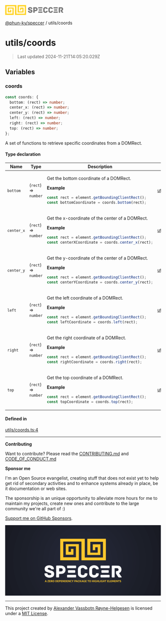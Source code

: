 <div>
  <img alt="SPECCER logo" src="https://raw.githubusercontent.com/phun-ky/speccer/main/public/logo-speccer-horizontal-colored-package.svg?raw=true" style="max-height:32px;" />
</div>

[@phun-ky/speccer](../README.md) / utils/coords

# utils/coords

> Last updated 2024-11-21T14:05:20.029Z

## Variables

### coords

```ts
const coords: {
  bottom: (rect) => number;
  center_x: (rect) => number;
  center_y: (rect) => number;
  left: (rect) => number;
  right: (rect) => number;
  top: (rect) => number;
};
```

A set of functions to retrieve specific coordinates from a DOMRect.

#### Type declaration

<table>
<thead>
<tr>
<th>Name</th>
<th>Type</th>
<th>Description</th>
<th>Defined in</th>
</tr>
</thead>
<tbody>
<tr>
<td>

`bottom`

</td>
<td>

(`rect`) => `number`

</td>
<td>

Get the bottom coordinate of a DOMRect.

**Example**

```ts
const rect = element.getBoundingClientRect();
const bottomCoordinate = coords.bottom(rect);
```

</td>
<td>

[utils/coords.ts:39](https://github.com/phun-ky/speccer/blob/main/src/utils/coords.ts#L39)

</td>
</tr>
<tr>
<td>

`center_x`

</td>
<td>

(`rect`) => `number`

</td>
<td>

Get the x-coordinate of the center of a DOMRect.

**Example**

```ts
const rect = element.getBoundingClientRect();
const centerXCoordinate = coords.center_x(rect);
```

</td>
<td>

[utils/coords.ts:63](https://github.com/phun-ky/speccer/blob/main/src/utils/coords.ts#L63)

</td>
</tr>
<tr>
<td>

`center_y`

</td>
<td>

(`rect`) => `number`

</td>
<td>

Get the y-coordinate of the center of a DOMRect.

**Example**

```ts
const rect = element.getBoundingClientRect();
const centerYCoordinate = coords.center_y(rect);
```

</td>
<td>

[utils/coords.ts:75](https://github.com/phun-ky/speccer/blob/main/src/utils/coords.ts#L75)

</td>
</tr>
<tr>
<td>

`left`

</td>
<td>

(`rect`) => `number`

</td>
<td>

Get the left coordinate of a DOMRect.

**Example**

```ts
const rect = element.getBoundingClientRect();
const leftCoordinate = coords.left(rect);
```

</td>
<td>

[utils/coords.ts:51](https://github.com/phun-ky/speccer/blob/main/src/utils/coords.ts#L51)

</td>
</tr>
<tr>
<td>

`right`

</td>
<td>

(`rect`) => `number`

</td>
<td>

Get the right coordinate of a DOMRect.

**Example**

```ts
const rect = element.getBoundingClientRect();
const rightCoordinate = coords.right(rect);
```

</td>
<td>

[utils/coords.ts:27](https://github.com/phun-ky/speccer/blob/main/src/utils/coords.ts#L27)

</td>
</tr>
<tr>
<td>

`top`

</td>
<td>

(`rect`) => `number`

</td>
<td>

Get the top coordinate of a DOMRect.

**Example**

```ts
const rect = element.getBoundingClientRect();
const topCoordinate = coords.top(rect);
```

</td>
<td>

[utils/coords.ts:15](https://github.com/phun-ky/speccer/blob/main/src/utils/coords.ts#L15)

</td>
</tr>
</tbody>
</table>

#### Defined in

[utils/coords.ts:4](https://github.com/phun-ky/speccer/blob/main/src/utils/coords.ts#L4)

---

**Contributing**

Want to contribute? Please read the [CONTRIBUTING.md](https://github.com/phun-ky/speccer/blob/main/CONTRIBUTING.md) and [CODE_OF_CONDUCT.md](https://github.com/phun-ky/speccer/blob/main/CODE_OF_CONDUCT.md)

**Sponsor me**

I'm an Open Source evangelist, creating stuff that does not exist yet to help get rid of secondary activities and to enhance systems already in place, be it documentation or web sites.

The sponsorship is an unique opportunity to alleviate more hours for me to maintain my projects, create new ones and contribute to the large community we're all part of :)

[Support me on GitHub Sponsors](https://github.com/sponsors/phun-ky).

![Speccer banner, with logo and slogan: A zero dependency package to annotate or highlight elements](https://github.com/phun-ky/speccer/blob/main/public/speccer-banner.png?raw=true)

---

This project created by [Alexander Vassbotn Røyne-Helgesen](http://phun-ky.net) is licensed under a [MIT License](https://choosealicense.com/licenses/mit/).
